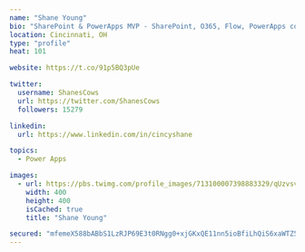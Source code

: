 ```yaml
---
name: "Shane Young"
bio: "SharePoint & PowerApps MVP - SharePoint, O365, Flow, PowerApps consulting? @PowerApps911 | Pure Snark? You found it."
location: Cincinnati, OH
type: "profile"
heat: 101

website: https://t.co/91p5BQ3pUe

twitter:
  username: ShanesCows
  url: https://twitter.com/ShanesCows
  followers: 15279

linkedin:
  url: https://www.linkedin.com/in/cincyshane

topics:
  - Power Apps

images:
  - url: https://pbs.twimg.com/profile_images/713100007398883329/qUzvsvQ3_400x400.jpg
    width: 400
    height: 400
    isCached: true
    title: "Shane Young"

secured: "mfemeX588bABbS1LzRJP69E3t0RNgg0+xjGKxQE11nn5ioBfiLhQiS6xaWTZ5BInlYr5mrvCJZRsouOvcTnmUfeZBf7phHyu9S5P3obt7A3dwXhgNll/gV+xJIhcmXeX7Ao8MYPGUDxOG5IB4ZUhz1cHuyBuAGgyeWXQyzu7XA4OZOozhGOEfI/rwye7V3yP5bmdYcBVX7pdPhal/J8tCCzKTCwKc6vA5el3sD+ofKs4jPx8l8U+MMlZKsW7OfljbrPto5Ytt+R4Vos7hMti9eTNg7KzSGeMr+qlcrKv+25gEp2cM2zMPkonPLPZerA8O7Ja26VYoj19xWTRfqVlHKZVYpHVSADOwPYyF0cQbkEWaulIHZLxrTC5RV82o/0WTud7K2+sZzUeQOfLxykP0itWwXXo5+ic90GddV0sZrg=;at/wYNvzk3ZmAmegpfeIDg=="
---
```


